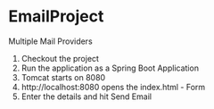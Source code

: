 # EmailProject
Multiple Mail Providers

1. Checkout the project
2. Run the application as a Spring Boot Application
3. Tomcat starts on 8080
4. http://localhost:8080 opens the index.html - Form
5. Enter the details and hit Send Email
